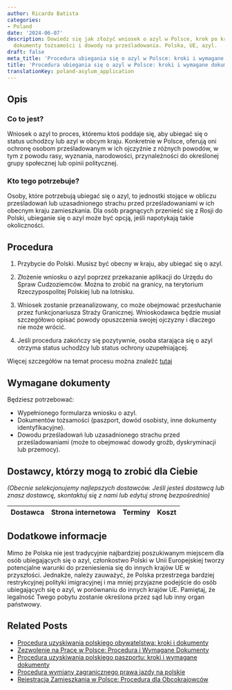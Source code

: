 ```yaml
---
author: Ricardo Batista
categories:
- Poland
date: '2024-06-07'
description: Dowiedz się jak złożyć wniosek o azyl w Polsce, krok po kroku. Wymagane
  dokumenty tożsamości i dowody na prześladowania. Polska, UE, azyl.
draft: false
meta_title: 'Procedura ubiegania się o azyl w Polsce: kroki i wymagane dokumenty'
title: 'Procedura ubiegania się o azyl w Polsce: kroki i wymagane dokumenty'
translationKey: poland-asylum_application
---
```



## Opis
### Co to jest?
Wniosek o azyl to proces, któremu ktoś poddaje się, aby ubiegać się o status uchodźcy lub azyl w obcym kraju. Konkretnie w Polsce, oferują oni ochronę osobom prześladowanym w ich ojczyźnie z różnych powodów, w tym z powodu rasy, wyznania, narodowości, przynależności do określonej grupy społecznej lub opinii politycznej.

### Kto tego potrzebuje?
Osoby, które potrzebują ubiegać się o azyl, to jednostki stojące w obliczu prześladowań lub uzasadnionego strachu przed prześladowaniami w ich obecnym kraju zamieszkania. Dla osób pragnących przenieść się z Rosji do Polski, ubieganie się o azyl może być opcją, jeśli napotykają takie okoliczności.

## Procedura
1. Przybycie do Polski. Musisz być obecny w kraju, aby ubiegać się o azyl.
2. Złożenie wniosku o azyl poprzez przekazanie aplikacji do Urzędu do Spraw Cudzoziemców.
   Można to zrobić na granicy, na terytorium Rzeczypospolitej Polskiej lub na lotnisku.
   
3. Wniosek zostanie przeanalizowany, co może obejmować przesłuchanie przez funkcjonariusza Straży Granicznej. Wnioskodawca będzie musiał szczegółowo opisać powody opuszczenia swojej ojczyzny i dlaczego nie może wrócić.
   
4. Jeśli procedura zakończy się pozytywnie, osoba starająca się o azyl otrzyma status uchodźcy lub status ochrony uzupełniającej.

Więcej szczegółów na temat procesu można znaleźć [tutaj](https://udsc.gov.pl/en/cudzoziemcy/uchodzcy-i-osoby-podlegajace-ochronie-udzielanej-na-terytorium-rzeczypospolitej-polskiej/procedure-for-granting-refugee-status-to-foreigners/)

## Wymagane dokumenty
Będziesz potrzebować:

- Wypełnionego formularza wniosku o azyl.
- Dokumentów tożsamości (paszport, dowód osobisty, inne dokumenty identyfikacyjne).
- Dowodu prześladowań lub uzasadnionego strachu przed prześladowaniami (może to obejmować dowody groźb, dyskryminacji lub przemocy).

## Dostawcy, którzy mogą to zrobić dla Ciebie

_(Obecnie selekcjonujemy najlepszych dostawców. Jeśli jesteś dostawcą lub znasz dostawcę, skontaktuj się z nami lub edytuj stronę bezpośrednio)_

| Dostawca        |     Strona internetowa  |     Terminy     |       Koszt      |
| --------------- | --------------- |  :-------------: | :-------------: |

## Dodatkowe informacje
Mimo że Polska nie jest tradycyjnie najbardziej poszukiwanym miejscem dla osób ubiegających się o azyl, członkostwo Polski w Unii Europejskiej tworzy potencjalne warunki do przeniesienia się do innych krajów UE w przyszłości. Jednakże, należy zauważyć, że Polska przestrzega bardziej restrykcyjnej polityki imigracyjnej i ma mniej przyjazne podejście do osób ubiegających się o azyl, w porównaniu do innych krajów UE. Pamiętaj, że legalność Twego pobytu zostanie określona przez sąd lub inny organ państwowy.


## Related Posts

- [Procedura uzyskiwania polskiego obywatelstwa: kroki i dokumenty](https://tramitit.com/pl/guides/poland/wniosek_o_obywatelstwo/)
- [Zezwolenie na Pracę w Polsce: Procedura i Wymagane Dokumenty](https://tramitit.com/pl/guides/poland/pozwolenie_na_prace_dla_cudzoziemcow/)
- [Procedura uzyskiwania polskiego paszportu: kroki i wymagane dokumenty](https://tramitit.com/pl/guides/poland/paszport/)
- [Procedura wymiany zagranicznego prawa jazdy na polskie](https://tramitit.com/pl/guides/poland/wymiana_prawa_jazdy/)
- [Rejestracja Zamieszkania w Polsce: Procedura dla Obcokrajowców](https://tramitit.com/pl/guides/poland/zameldowanie_cudzoziemca/)